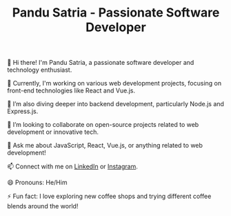 <!DOCTYPE html>
<html lang="en">
<head>
    <meta charset="UTF-8">
    <meta name="viewport" content="width=device-width, initial-scale=1.0">
    <title>Pandu Satria - Software Developer</title>
</head>
<body>
    <div class="container">
        <header>
            <h1>Pandu Satria - Passionate Software Developer</h1>
        </header>
        <section>
            <p>👋 Hi there! I'm Pandu Satria, a passionate software developer and technology enthusiast.</p>
            <p>🔭 Currently, I'm working on various web development projects, focusing on front-end technologies like React and Vue.js.</p>
            <p>🌱 I’m also diving deeper into backend development, particularly Node.js and Express.js.</p>
            <p>👯 I’m looking to collaborate on open-source projects related to web development or innovative tech.</p>
            <p>💬 Ask me about JavaScript, React, Vue.js, or anything related to web development!</p>
            <p>📫 Connect with me on <a href="https://www.linkedin.com/in/pandusatria">LinkedIn</a> or <a href="https://instagram.com/pandugreta">Instagram</a>.</p>
            <p>😄 Pronouns: He/Him</p>
            <p>⚡ Fun fact: I love exploring new coffee shops and trying different coffee blends around the world!</p>
        </section>
    </div>
</body>
</html>
